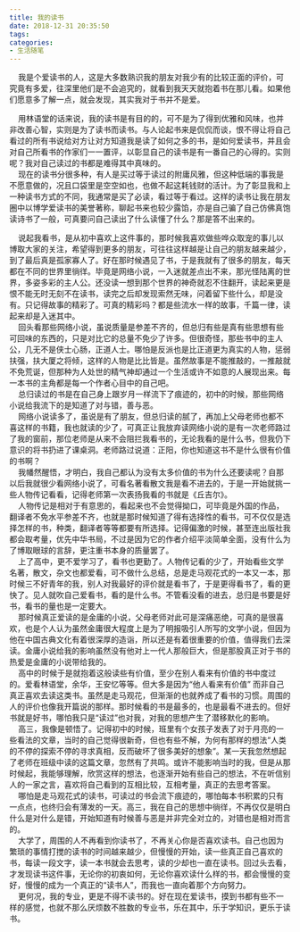 ```yaml
---
title: 我的读书
date: 2018-12-31 20:35:50
tags:
categories:
- 生活随笔
---
```

&nbsp;&nbsp;&nbsp;&nbsp;我是个爱读书的人，这是大多数熟识我的朋友对我少有的比较正面的评价，可究竟有多爱，往深里他们是不会追究的，就看到我天天就抱着书在那儿看。如果他们愿意多了解一点，就会发现，其实我对于书并不是爱。<br>  

&nbsp;&nbsp;&nbsp;&nbsp;用林语堂的话来说，我的读书是有目的的，可不是为了得到优雅和风味，也并非改善心智，实则是为了读书而读书。与人论起书来是侃侃而谈，恨不得让将自己看过的所有书说给对方让对方知道我是读了如何之多的书，是如何爱读书，并且会对自己所看书的作家们一一置评，以彰显自己的读书是有一番自己的心得的。实则呢？我对自己读过的书都是难得其中真味的。 <br>
&nbsp;&nbsp;&nbsp;&nbsp;现在的读书分很多种，有人是买过等于读过的附庸风雅，但这种低端的事我是不愿意做的，况且口袋里是空空如也，也做不起这耗钱财的活计。为了彰显我和上一种读书方式的不同，我通常是买了必读，看过等于看过。这样的读书让我在朋友圈中以博学爱读书的美誉著称，聊起书来也较少露馅，亦是自己骗了自己仿佛真饱读诗书了一般，可真要问自己读出了什么读懂了什么？那是答不出来的。  <br>
<!-- more -->
&nbsp;&nbsp;&nbsp;&nbsp;说起我看书，是从初中喜欢上这件事的，那时候我喜欢做些哗众取宠的事儿以博取大家的关注，希望得到更多的朋友，可往往这样越是让自己的朋友越来越少，到了最后真是孤家寡人了。好在那时候遇见了书，于是我就有了很多的朋友，每天都在不同的世界里徜徉。毕竟是网络小说，一入迷就差点出不来，那光怪陆离的世界，多姿多彩的主人公。还没读一想到那个世界的神奇就忍不住翻开，读起来更是恨不能无时无刻不在读书，读完之后却发现索然无味，问着留下些什么，却是没有。只记得故事的精彩了。可真的精彩吗？都是些流水一样的故事，千篇一律，读起来却是入迷其中。  <br>
&nbsp;&nbsp;&nbsp;&nbsp;回头看那些网络小说，虽说质量是参差不齐的，但总归有些是真有些思想有些可回味的东西的，只是对比它的总量不免少了许多。但很奇怪，那些书中的主人公，几无不是侠士心肠，正道人士。哪怕是反派也是比正道更为真实的人物，惩弱扶强，扶大厦之将倾，这样的人物是比比皆是。虽然故事是不能推敲的，一推敲就不免荒诞，但那种为人处世的精气神却通过一个生活或许不如意的人展现出来。每一本书的主角都是每一个作者心目中的自己吧。  <br>
&nbsp;&nbsp;&nbsp;&nbsp;总归读过的书是在自己身上跟岁月一样流下了痕迹的，初中的时候，那些网络小说给我流下的是知道了对与错，善与恶。 <br>
&nbsp;&nbsp;&nbsp;&nbsp;网络小说读多了，虽说是有了朋友，但总归读的腻了，再加上父母老师也都不喜这样的书籍，我也就读的少了，可真正让我放弃读网络小说的是有一次老师路过了我的窗前，那位老师是从来不会阻拦我看书的，无论我看的是什么书，但我仍下意识的将书扔进了课桌洞。老师路过说道：正阳，你也知道这书不是什么很有价值的书啊？  <br>
&nbsp;&nbsp;&nbsp;&nbsp;我幡然醒悟，才明白，我自己都认为没有太多价值的书为什么还要读呢？自那以后我就很少看网络小说了，可看名著看散文我是看不进去的，于是一开始就挑一些人物传记看看，记得老师第一次表扬我看的书就是《丘吉尔》。  <br>
&nbsp;&nbsp;&nbsp;&nbsp;人物传记是相对于有意思的，看起来也不会觉得拗口，可毕竟是外国的作品，翻译者不免水平参差不齐，也就是那时候知道了得有选择性的看书，可不仅仅是选择怎样的书，种类，翻译者等等都要有所选择。记得偏激的时候，甚至连出版社我都会取考量，优先中华书局，不过是因为它的作者介绍平淡简单全面，没有什么为了博取眼球的言辞，更注重书本身的质量罢了。  <br>
&nbsp;&nbsp;&nbsp;&nbsp;上了高中，更不爱学习了，看书也更勤了。人物传记看的少了，开始看些文学名著，散文，杂文也都爱看，可不做什么总结，总是走马观花式的一本又一本，那时候三不好青年的我，别人对我最好的评价就是看书了，于是更得看书了，看的更快了。见人就吹自己爱看书，看的是什么书。不管看没看的进去，总归是书要是好书，看书的量也是一定要大。<br>
&nbsp;&nbsp;&nbsp;&nbsp;那时候真正爱读的是金庸的小说，父母老师对此可是深痛恶绝，可真的是很喜欢，也是个人认为虽然金庸很大程度上是为了明报吸引人所写的文学小说，但因为他在中国古典文化有着很深厚的造诣，所以还是有着很重要的价值，值得我们去深读。金庸小说给我的影响虽然没有他对上一代人那般巨大，但是那股真正对于书的热爱是金庸的小说带给我的。  <br>
&nbsp;&nbsp;&nbsp;&nbsp;高中的时候于是就抱着这般读些有价值，至少在别人看来有价值的书中度过的。爱看林语堂，余华，王安忆等等。但大多是因为“他人看来有价值” 而非自己真正喜欢去读这类书。虽然是走马观花，但渐渐的也就养成了看书的习惯。周围的人的评价也像我开篇说的那样。那时候看的书是最多的，也是最看不进去的。但好书就是好书，哪怕我只是“读过”也对我，对我的思想产生了潜移默化的影响。  <br>
&nbsp;&nbsp;&nbsp;&nbsp;高三，我像是顿悟了。记得初中的时候，班里有个女孩子发表了对于月亮的一些看法的文章，当时的自己觉得很新奇，但也有些不解，为何有那样的想法“人类的不停的探索不停的寻求真相，反而破坏了很多美好的想象”。某一天我忽然想起了老师在班级中读的这篇文章，忽然有了共鸣。或许不能影响当时的我，但是从那时候起，我能够理解，欣赏这样的想法，也逐渐开始有些自己的想法，不在听信别人的一家之言，喜欢将自己看到的互相比较，互相考量，真正的去思考答案。  <br>
&nbsp;&nbsp;&nbsp;&nbsp;哪怕是走马观花式的读书，可读过的书会流下痕迹的，哪怕每本书积累的只有一点点，也终归会有薄发的一天。高三，我在自己的思想中徜徉，不再仅仅是明白什么是对什么是错，开始知道有时候善与恶是并非完全对立的，对错也是相对而言的。  <br>
&nbsp;&nbsp;&nbsp;&nbsp;大学了，周围的人不再看到你读书了，不再关心你是否喜欢读书。自己也因为繁琐的事情打搅的读书的时间越来越少，但慢慢的开始，读一些真正自己喜欢的书，每读一段文字，读一本书就会去思考，读的少却也一直在读书。回过头去看，才发现读书这件事，无论你的初衷如何，无论你喜欢读什么样的书，都会慢慢的变好，慢慢的成为一个真正的“读书人”，而我也一直向着那个方向努力。  <br>
&nbsp;&nbsp;&nbsp;&nbsp;更何况，我的专业，更是不得不读书的。好在现在爱读书，摸到书都有些不一样的感觉，也就不那么厌烦数不胜数的专业书，乐在其中，乐于学知识，更乐于读书。<br>
